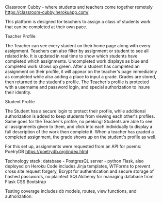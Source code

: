 Classroom Cubby - where students and teachers come together remotely
https://classroom-cubby.herokuapp.com/

This platform is designed for teachers to assign a class of students work that can be completed at their own pace. 

Teacher Profile

The Teacher can see every student on their home page along with every assignment. Teachers can also filter by assignment or student to see all related info. It is updated in real time to show which students have completed which assignments. Uncompleted work displays as blue and completed work shows up green. After a student has completed an assignment on their profile, it will appear on the teacher's page immediately as completed while also adding a place to input a grade. Grades are stored, then returned to the student's profile. The Teacher's profile is protected with a username and password login, and special authorization to insure their identity.

Student Profile

The Student has a secure login to protect their profile, while additional authorization is added to keep students from viewing each other's profiles. Same goes for the Teacher's profile, no peeking! Students are able to see all assignments given to them, and click into each individually to display a full description of the work then complete it. When a teacher has graded a completed assignment, the grade shows up on the student's profile as well.

For this set up, assignments were requested from an API for poems:
PoetryDB
https://poetrydb.org/index.html

Technology stack:
database - PostgresQL
server - python Flask, also deployed on Heroku
Code includes Jinja templates, WTForms to prevent cross site request forgery, Bcrypt for authentication and secure storage of hashed passwords, no plaintext
SQLAlchemy for managing database from Flask
CSS Bootstrap

Testing coverage includes db models, routes, view functions, and authorization.